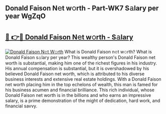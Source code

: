 ## Donald Faison N𝚎t w𝚘rth - Part-WK7 S𝚊lary per year WgZqO

# <h2><a href="http://gc3618r.nevu.top/?p=Donald+Faison">🔗 👉🔴 Donald Faison N𝚎t w𝚘rth - S𝚊lary</a></h2>

[![Donald Faison N𝚎t W𝚘rth](https://i.imgur.com/Oavwk0R.jpeg)](http://gc3618r.nevu.top/?p=Donald+Faison)
What is Donald Faison n𝚎t w𝚘rth? What is Donald Faison s𝚊lary per year?
This wealthy person's Donald Faison net worth is substantial, making him one of the richest figures in his industry. His annual compensation is substantial, but it is overshadowed by his believed Donald Faison net worth, which is attributed to his diverse business interests and extensive real estate holdings. With a Donald Faison net worth placing him in the top echelons of wealth, this man is famed for his business acumen and financial brilliance. This rich individual, whose Donald Faison net worth is in the billions and who earns an impressive salary, is a prime demonstration of the might of dedication, hard work, and financial savvy.
